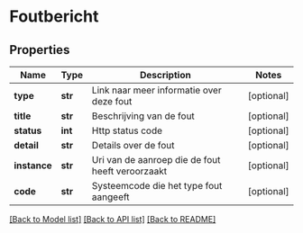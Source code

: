 # Foutbericht

## Properties
Name | Type | Description | Notes
------------ | ------------- | ------------- | -------------
**type** | **str** | Link naar meer informatie over deze fout | [optional] 
**title** | **str** | Beschrijving van de fout | [optional] 
**status** | **int** | Http status code | [optional] 
**detail** | **str** | Details over de fout | [optional] 
**instance** | **str** | Uri van de aanroep die de fout heeft veroorzaakt | [optional] 
**code** | **str** | Systeemcode die het type fout aangeeft | [optional] 

[[Back to Model list]](../README.md#documentation-for-models) [[Back to API list]](../README.md#documentation-for-api-endpoints) [[Back to README]](../README.md)

